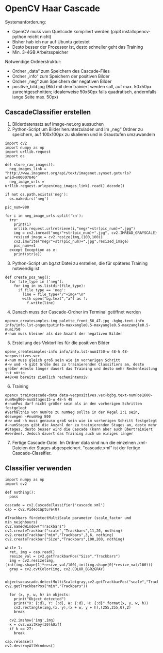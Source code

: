 # OpenCV Haar Cascade

Systemanforderung:
- OpenCV muss vom Quellcode kompiliert werden (pip3 installopencv-python reicht nicht)
- Bisher hab ich nur auf Ubuntu getestet
- Desto besser der Prozessor ist, desto schneller geht das Training
- Min. 3-4GB Arbeitsspeicher

Notwendige Ordnerstruktur:
- Ordner „data“ zum Speichern des Cascade-Files
- Ordner „info“ zum Speichern der positiven Bilder
- Ordner „neg“ zum Speichern der negativen Bilder
- positive_bild.jpg (Bild mit dem trainiert werden soll, auf max. 50x50px zurechtgeschnitten; idealerweise 50x50px falls quadratisch, andernfalls lange Seite max. 50px)

## CascadeClassifier erstellen

1. Bilderdatensatz auf image-net.org aussuchen
2. Python-Script um Bilder herunterzuladen und im „neg“ Ordner zu speichern, auf 100x100px zu skalieren und in Graustufen umzuwandeln

```
import cv2
import numpy as np
import urllib.request
import os
 
def store_raw_images():
  neg_images_link = "http://www.imagenet.org/api/text/imagenet.synset.geturls?wnid=n00007846"
  neg_image_urls = urllib.request.urlopen(neg_images_link).read().decode()
 
if not os.path.exists('neg'):
  os.makedirs('neg')
  
pic_num=980

for i in neg_image_urls.split('\n'):
  try:
    print(i)
    urllib.request.urlretrieve(i,"neg/"+str(pic_num)+".jpg")
    img = cv2.imread("neg/"+str(pic_num)+".jpg", cv2.IMREAD_GRAYSCALE)
    resized_image = cv2.resize(img,(100,100))
    cv2.imwrite("neg/"+str(pic_num)+".jpg",resized_image)
    pic_num+=1
  except Exception as e:
    print(str(e))
```

3.	Python-Script um bg.txt Datei zu erstellen, die für späteres Training notwendig ist

```
def create_pos_neg():
  for file_type in ['neg']:
    for img in os.listdir(file_type):
      if file_type == 'neg':
        line = file_type+"/"+img+"\n"
        with open("bg.text","a") as f:
          f.write(line)
```

4.	Danach muss der Cascade-Ordner im Terminal geöffnet werden

```
opencv_createsamples-img palette_front_50_47.jpg -bgbg.text-info info/info.lst-pngoutputinfo-maxxangle0.5-maxyangle0.5-maxzangle0.5-num1750 
#-num muss kleiner als die Anzahl der negativen Bilder
```

5.	Erstellung des Vektorfiles für die positiven Bilder

```
openv_createsamples-info info/info.lst-num1750-w 48-h 48-vecpositives.vec
#-num muss gleich groß sein wie im vorherigen Schritt
#-w und -h gibt Größe des zu trainierenden Classifiers an, desto größer #desto länger dauert das Training und desto mehr Rechenleistung ist nötig
#48x48 bereits ziemlich rechenintensiv
```

6. Training

```
opencv_traincascade-data data-vecpositives.vec-bgbg.text-numPos1600-numNeg800-numStages15-w 48-h 48
#-numPos darf nicht größer sein als in den vorherigen Schritten festgelegt
#Verhältnis von numPos zu numNeg sollte in der Regel 2:1 sein, deswegen -#numNeg 800
#-w und -h muss genauso groß sein wie im vorherigen Schritt festgelegt
#-numStages gibt die Anzahl der zu trainierenden Stages an, desto mehr #Stages, desto besser wird die Cascade (kann aber auch übertrainiert #werden). Jedoch dauert das Training auch um einiges länger
```

7. Fertige Cascade-Datei. Im Ordner data sind nun die einzelnen .xml-Dateien der Stages abgespeichert. "cascade.xml" ist der fertige Cascade-Classifier.

## Classifier verwenden

```
import numpy as np
import cv2
 
def nothing():
  pass
 
cascade = cv2.CascadeClassifier('cascade.xml')
cap = cv2.VideoCapture(0)
 
#Trackbars fürdetectMultiScale parameter (scale_factor und min_neighbours)
cv2.namedWindow("Trackbars")
cv2.createTrackbar("scale","Trackbars",11,20, nothing)
cv2.createTrackbar("min","Trackbars",3,6, nothing)
cv2.createTrackbar("Size","Trackbars",100,200, nothing)
 
while 1:
  ret, img = cap.read()
  resize_val = cv2.getTrackbarPos("Size","Trackbars")
  img = cv2.resize(img,(int(img.shape[1]*resize_val/100),int(img.shape[0]*resize_val/100)))
  gray = cv2.cvtColor(img, cv2.COLOR_BGR2GRAY)
 
  objects=cascade.detectMultiScale(gray,cv2.getTrackbarPos("scale","Trackbars")/10,	cv2.getTrackbarPos("min","Trackbars"))
 
  for (x, y, w, h) in objects:
    print("Object detected")
    print("X: {:d}, Y: {:d}, W: {:d}, H: {:d}".format(x, y, w, h))
    cv2.rectangle(img,(x, y),(x + w, y + h),(255,255,0),2)
    break

  cv2.imshow('img',img)
  k = cv2.waitKey(30)&0xff
  if k == 27:
    break
 
cap.release()
cv2.destroyAllWindows()
```
